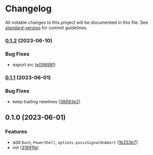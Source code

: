 # Changelog

All notable changes to this project will be documented in this file. See [standard-version](https://github.com/conventional-changelog/standard-version) for commit guidelines.

### [0.1.2](https://github.com/BlackGlory/extra-exec/compare/v0.1.1...v0.1.2) (2023-06-10)


### Bug Fixes

* export src ([e09898f](https://github.com/BlackGlory/extra-exec/commit/e09898fb160a849ad2c5edc023e06abc3851afff))

### [0.1.1](https://github.com/BlackGlory/extra-exec/compare/v0.1.0...v0.1.1) (2023-06-01)


### Bug Fixes

* keep trailing newlines ([38693e2](https://github.com/BlackGlory/extra-exec/commit/38693e259a9dd1ef26ce428f4bc9911f3a1c4caa))

## 0.1.0 (2023-06-01)


### Features

* add `Bash`, `PowerShell`, `options.posixSignalOnAbort` ([1b253b7](https://github.com/BlackGlory/extra-exec/commit/1b253b7e09009c373d0e9124aea741511af8f26b))
* init ([31891fe](https://github.com/BlackGlory/extra-exec/commit/31891feb8eaa3b04fdc3d7d93389b5c7140864ac))
